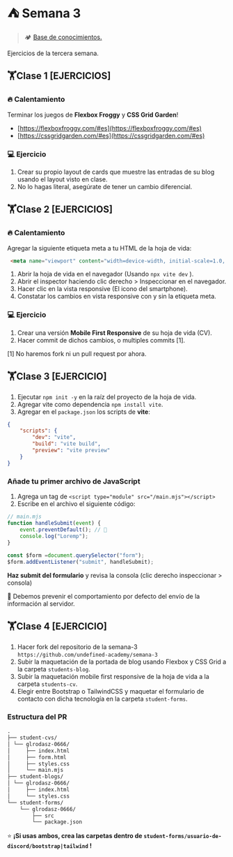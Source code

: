 # ⛺ Semana 3

> 🏕️ [Base de conocimientos.](https://undefinedshell.notion.site/Semana-3-73f4277f993c4eb78d0d5aab7be42c94)

Ejercicios de la tercera semana.

## 🏋Clase 1 [EJERCICIOS]

### 🔥 Calentamiento

Terminar los juegos de **Flexbox Froggy** y **CSS Grid Garden**!

- [https://flexboxfroggy.com/#es](https://flexboxfroggy.com/#es)
- [https://cssgridgarden.com/#es](https://cssgridgarden.com/#es)

### 💻 Ejercicio

1. Crear su propio layout de cards que muestre las entradas de su blog usando el layout visto en clase.
2. No lo hagas literal, asegúrate de tener un cambio diferencial.

## 🏋Clase 2 [EJERCICIOS]

### 🔥 Calentamiento

Agregar la siguiente etiqueta meta a tu HTML de la hoja de vida:

```html
 <meta name="viewport" content="width=device-width, initial-scale=1.0, maximum-scale=1.0">
```

1. Abrir la hoja de vida en el navegador (Usando `npx vite dev` ).
2. Abrir el inspector haciendo clic derecho > Inspeccionar en el navegador.
3. Hacer clic en la vista responsive (El icono del smartphone).
4. Constatar los cambios en vista responsive con y sin la etiqueta meta.

### 💻 Ejercicio

1. Crear una versión **Mobile First Responsive** de su hoja de vida (CV).
2. Hacer commit de dichos cambios, o multiples commits [1].

[1] No haremos fork ni un pull request por ahora.

## 🏋Clase 3 [EJERCICIO]

1. Ejecutar `npm init -y` en la raíz del proyecto de la hoja de vida.
2. Agregar vite como dependencia `npm install vite`.
3. Agregar en el `package.json` los scripts de **vite**:

```json
{
    "scripts": {
        "dev": "vite",
        "build": "vite build",
        "preview": "vite preview"
    }
}

```

### Añade tu primer archivo de JavaScript

1. Agrega un tag de `<script type="module" src="/main.mjs"></script>`
2. Escribe en el archivo el siguiente código:

```javascript
// main.mjs
function handleSubmit(event) {
    event.preventDefault(); // 🍎
    console.log("Loremp");
}
    
const $form =document.querySelector("form");
$form.addEventListener("submit", handleSubmit);
```

**Haz submit del formulario** y revisa la consola (clic derecho inspeccionar > consola)

🍎  Debemos prevenir el comportamiento por defecto del envío de la información al servidor.

## 🏋Clase 4 [EJERCICIO]

1. Hacer fork del repositorio de la semana-3 `https://github.com/undefined-academy/semana-3`
2. Subir la maquetación de la portada de blog usando Flexbox y CSS Grid a la carpeta `students-blog`.
3. Subir la maquetación mobile first responsive de la hoja de vida a la carpeta `students-cv`.
4. Elegir entre Bootstrap o TailwindCSS y maquetar el formulario de contacto con dicha tecnología en la carpeta `student-forms`.

### Estructura del PR

```Markdown
.
├── student-cvs/
│ └── glrodasz-0666/
│     ├── index.html
│     ├── form.html
│     ├── styles.css
│     └── main.mjs
├── student-blogs/
│ └── glrodasz-0666/
│     ├── index.html
│     └── styles.css
└── student-forms/
    └── glrodasz-0666/
        ├── src
        └── package.json
```

⭐ **¡Si usas ambos, crea las carpetas dentro de `student-forms/usuario-de-discord/bootstrap|tailwind` !**
